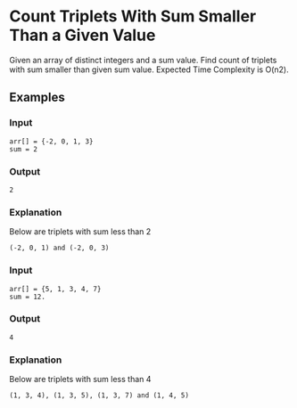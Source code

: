 # Count Triplets With Sum Smaller Than a Given Value

Given an array of distinct integers and a sum value. Find count of triplets with sum smaller than given sum value. Expected Time Complexity is O(n2).

## Examples

### Input

```
arr[] = {-2, 0, 1, 3}
sum = 2
```

### Output

```
2
```

### Explanation

Below are triplets with sum less than 2

```
(-2, 0, 1) and (-2, 0, 3)
```

### Input

```
arr[] = {5, 1, 3, 4, 7}
sum = 12.
```

### Output

```
4
```

### Explanation

Below are triplets with sum less than 4

```
(1, 3, 4), (1, 3, 5), (1, 3, 7) and (1, 4, 5)
```

